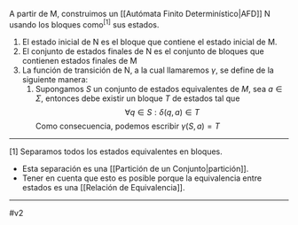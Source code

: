 A partir de M, construimos un [[Autómata Finito Determinístico|AFD]] N usando los bloques como$^{[1]}$ sus estados.
1. El estado inicial de N es el bloque que contiene el estado inicial de M.
2. El conjunto de estados finales de N es el conjunto de bloques que contienen estados finales de M
3. La función de transición de N, a la cual llamaremos $\gamma$, se define de la siguiente manera:
	1. Supongamos $S$ un conjunto de estados equivalentes de $M$, sea $a∈\Sigma$, entonces debe existir un bloque $T$ de estados tal que $$∀q∈S:\delta(q,a)∈T$$Como consecuencia, podemos escribir $\gamma(S,a)=T$ 
***
[1] Separamos todos los estados equivalentes en bloques.
- Esta separación es una [[Partición de un Conjunto|partición]].
- Tener en cuenta que esto es posible porque la equivalencia entre estados es una [[Relación de Equivalencia]]. 
***
#v2 